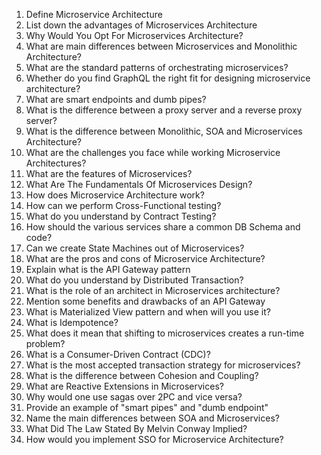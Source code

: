 1. Define Microservice Architecture
2. List down the advantages of Microservices Architecture
3. Why Would You Opt For Microservices Architecture?
4. What are main differences between Microservices and Monolithic Architecture?
5. What are the standard patterns of orchestrating microservices?
6. Whether do you find GraphQL the right fit for designing microservice architecture?
7. What are smart endpoints and dumb pipes?
8. What is the difference between a proxy server and a reverse proxy server?
9. What is the difference between Monolithic, SOA and Microservices Architecture?
10. What are the challenges you face while working Microservice Architectures?
11. What are the features of Microservices?
12. What Are The Fundamentals Of Microservices Design?
13. How does Microservice Architecture work?
14. How can we perform Cross-Functional testing?
15. What do you understand by Contract Testing?
16. How should the various services share a common DB Schema and code?
17. Can we create State Machines out of Microservices?
18. What are the pros and cons of Microservice Architecture?
19. Explain what is the API Gateway pattern
20. What do you understand by Distributed Transaction?
21. What is the role of an architect in Microservices architecture?
22. Mention some benefits and drawbacks of an API Gateway
23. What is Materialized View pattern and when will you use it?
24. What is Idempotence?
25. What does it mean that shifting to microservices creates a run-time problem?
26. What is a Consumer-Driven Contract (CDC)?
27. What is the most accepted transaction strategy for microservices?
28. What is the difference between Cohesion and Coupling?
29. What are Reactive Extensions in Microservices?
30. Why would one use sagas over 2PC and vice versa?
31. Provide an example of "smart pipes" and "dumb endpoint"
32. Name the main differences between SOA and Microservices?
33. What Did The Law Stated By Melvin Conway Implied?
34. How would you implement SSO for Microservice Architecture?
